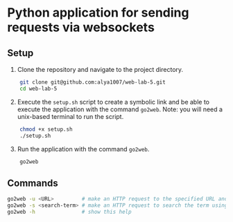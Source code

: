 # Python application for sending requests via websockets

## Setup

1. Clone the repository and navigate to the project directory.

```bash
    git clone git@github.com:alya1007/web-lab-5.git
    cd web-lab-5
```

2. Execute the `setup.sh` script to create a symbolic link and be able to execute the application with the command `go2web`.
   Note: you will need a unix-based terminal to run the script.

```bash
    chmod +x setup.sh
    ./setup.sh
```

3. Run the application with the command `go2web`.

```bash
    go2web
```

## Commands

```bash
go2web -u <URL>         # make an HTTP request to the specified URL and print the response
go2web -s <search-term> # make an HTTP request to search the term using your google and print top 10 results
go2web -h               # show this help
```
